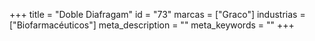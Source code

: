 +++
title = "Doble Diafragam"
id = "73"
marcas = ["Graco"]
industrias = ["Biofarmacéuticos"]
meta_description = ""
meta_keywords = ""
+++
